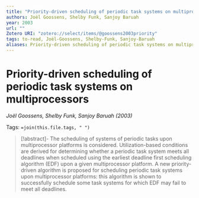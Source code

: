 ```yaml
---
title: "Priority-driven scheduling of periodic task systems on multiprocessors"
authors: Joël Goossens, Shelby Funk, Sanjoy Baruah
year: 2003
url: ""
Zotero URI: "zotero://select/items/@goossens2003priority"
tags: to-read, Joël-Goossens, Shelby-Funk, Sanjoy-Baruah
aliases: Priority-driven scheduling of periodic task systems on multiprocessors
---
```


# Priority-driven scheduling of periodic task systems on multiprocessors  
_Joël Goossens, Shelby Funk, Sanjoy Baruah (2003)_

Tags: `=join(this.file.tags, " ")`

> [!abstract]-
> The scheduling of systems of periodic tasks upon multiprocessor platforms is considered. Utilization-based conditions are derived for determining whether a periodic task system meets all deadlines when scheduled using the earliest deadline first scheduling algorithm (EDF) upon a given multiprocessor platform. A new priority-driven algorithm is proposed for scheduling periodic task systems upon multiprocessor platforms: this algorithm is shown to successfully schedule some task systems for which EDF may fail to meet all deadlines.


